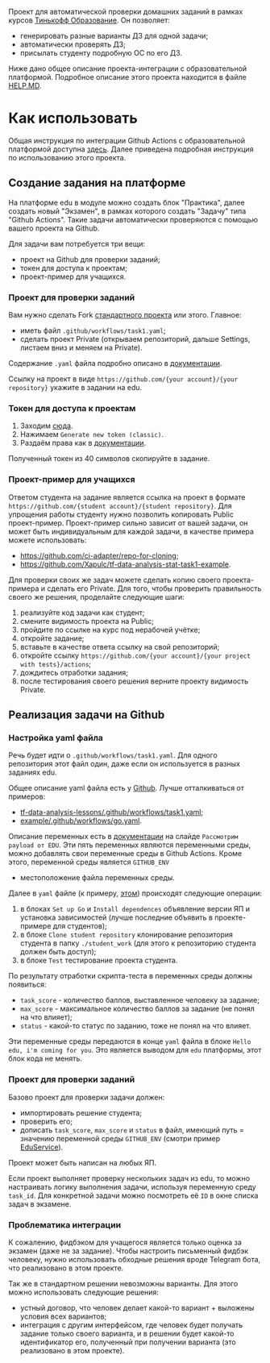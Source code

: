 Проект для автоматической проверки 
домашних заданий в рамках курсов [Тинькофф Образование](https://edu.tinkoff.ru/).
Он позволяет:
* генерировать разные варианты ДЗ для одной задачи;
* автоматически проверять ДЗ;
* присылать студенту подробную ОС по его ДЗ.

Ниже дано общее описание проекта-интеграции с образовательной платформой.
Подробное описание этого проекта находится в файле [HELP.MD](HELP.MD).

# Как использовать

Общая инструкция по интеграции Github Actions с образовательной платформой 
доступна [здесь](https://edu.tinkoff.ru/assets/github-instruction.pdf).
Далее приведена подробная инструкция по использованию этого проекта.

## Создание задания на платформе

На платформе edu в модуле можно создать блок "Практика",
далее создать новый "Экзамен",
в рамках которого создать "Задачу"
типа "Github Actions".
Такие задачи автоматически проверяются 
с помощью вашего проекта на Github.

Для задачи вам потребуется три вещи:
* проект на Github для проверки заданий;
* токен для доступа к проектам;
* проект-пример для учащихся.

### Проект для проверки заданий

Вам нужно сделать Fork [стандартного проекта](https://github.com/ci-adapter/example)
или этого. Главное:
* иметь файл `.github/workflows/task1.yaml`;
* сделать проект Private (открываем репозиторий, дальше Settings, листаем вниз и меняем на Private).

Содержание `.yaml` файла подробно описано в [документации](https://edu.tinkoff.ru/assets/github-instruction.pdf).

Ссылку на проект в виде `https://github.com/{your account}/{your repository}`
укажите в задании на edu.

### Токен для доступа к проектам

1. Заходим [сюда](https://github.com/settings/tokens).
2. Нажимаем `Generate new token (classic)`.
3. Раздаём права как в [документации](https://edu.tinkoff.ru/assets/github-instruction.pdf). 

Полученный токен из 40 символов скопируйте в задание.

### Проект-пример для учащихся

Ответом студента на задание является ссылка на проект 
в формате `https://github.com/{student account}/{student repository}`.
Для упрощения работы студенту нужно позволить 
копировать Public проект-пример.
Проект-пример сильно зависит от вашей задачи,
он может быть индивидуальным для каждой задачи,
в качестве примера можете использовать:
* https://github.com/ci-adapter/repo-for-cloning;
* https://github.com/Xapulc/tf-data-analysis-stat-task1-example.

Для проверки своих же задач можете сделать копию
своего проекта-примера и сделать его Private.
Для того, чтобы проверить правильность своего же решения,
проделайте следующие шаги:
1. реализуйте код задачи как студент;
2. смените видимость проекта на Public;
3. пройдите по ссылке на курс под нерабочей учётке;
4. откройте задание;
5. вставьте в качестве ответа ссылку на свой репозиторий;
6. откройте ссылку `https://github.com/{your account}/{your project with tests}/actions`;
7. дождитесь отработки задания;
8. после тестирования своего решения верните проекту видимость Private.

## Реализация задачи на Github

### Настройка yaml файла
Речь будет идти о `.github/workflows/task1.yaml`.
Для одного репозитория этот файл один,
даже если он используется в разных заданиях edu.

Общее описание yaml файла есть 
у [Github](https://docs.github.com/ru/actions/learn-github-actions/understanding-github-actions#создание-примера-рабочего-процесса).
Лучше отталкиваться от примеров:
* [tf-data-analysis-lessons/.github/workflows/task1.yaml](https://github.com/Xapulc/tf-data-analysis-lessons/blob/main/.github/workflows/task1.yaml);
* [example/.github/workflows/go.yaml](https://github.com/ci-adapter/example/blob/main/.github/workflows/go.yaml).

Описание переменных есть в [документации](https://edu.tinkoff.ru/assets/github-instruction.pdf)
на слайде `Рассмотрим payload от EDU`.
Эти пять переменных являются переменными среды,
можно добавлять свои переменные среды
в Github Actions.
Кроме этого, переменной среды является `GITHUB_ENV`
- местоположение файла переменных среды.

Далее в `yaml` файле (к примеру, [этом](https://github.com/ci-adapter/example/blob/main/.github/workflows/go.yaml)) 
происходят следующие операции:
1. в блоках `Set up Go` и `Install dependences` объявление версии ЯП и установка зависимостей (лучше последние объявить в проекте-примере для студентов);
2. в блоке `Clone student repository` клонирование репозитория студента в папку `./student_work` (для этого к репозиторию студента должен быть доступ);
3. в блоке `Test` тестирование проекта студента.

По результату отработки скрипта-теста
в переменных среды
должны появиться:
* `task_score` - количество баллов, выставленное человеку за задание;
* `max_score` - максимальное количество баллов за задание (не понял на что влияет);
* `status` - какой-то статус по заданию, тоже не понял на что влияет.

Эти переменные среды передаются в конце `yaml` файла
в блоке `Hello edu, i'm coming for you`.
Это является выводом для `edu` платформы,
этот блок кода не менять.

### Проект для проверки заданий

Базово проект для проверки задачи должен:
* импортировать решение студента;
* проверить его;
* дописать `task_score`, `max_score` и `status` в файл, имеющий путь = значению переменной среды `GITHUB_ENV` 
(смотри пример [EduService](https://github.com/Xapulc/tf-data-analysis-lessons/blob/main/tools/notification.py)).

Проект может быть написан на любых ЯП.

Если проект выполняет проверку нескольких задач
из edu, то можно настраивать логику выполнения задачи,
используя переменную среду `task_id`.
Для конкретной задачи можно посмотреть её `ID`
в окне списка задач в экзамене.

### Проблематика интеграции

К сожалению, фидбэком для учащегося является только оценка за экзамен (даже не за задание).
Чтобы настроить письменный фидбэк человеку, 
нужно использовать обходные решения вроде Telegram бота,
что реализовано в этом проекте.

Так же в стандартном решении невозможны варианты.
Для этого можно использовать следующие решения:
* устный договор, что человек делает какой-то вариант + выложены условия всех вариантов;
* интеграция с другим интерфейсом, где человек будет получать задание только своего варианта, 
и в решении будет какой-то идентификатор его, 
полученный при получении варианта (это реализовано в этом проекте).
